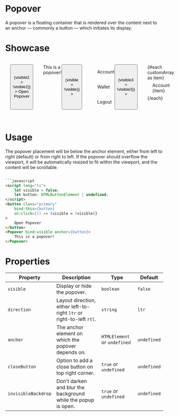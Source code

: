 <script lang="ts">
    import Popover from "$lib/components/Popover.svelte";
    import {IconMenu, IconUser, IconLogout, IconWallet, IconLightMode, IconDarkMode} from "$lib/icons";
    let visible = false;
    let button: HTMLButtonElement | undefined;
    let visible2 = false;
    let button2: HTMLButtonElement | undefined;
    let visible3 = false;
    let button3: HTMLButtonElement | undefined;

    const customArray = Array.from({length: 500}, (_, i) => i + 1);
</script>

# Popover

A popover is a floating container that is rendered over the content
next to an anchor — commonly a button — which initiates its display.
<br />

# Showcase

<div id="display">
    <button 
        class="primary"
        bind:this={button2} 
        on:click={() => (visible2 = !visible2)}
    >
        Open Popover
    </button>
    <Popover bind:visible={visible2} anchor={button2}>
        This is a popover!
    </Popover>
    <button
        data-tid="popover-menu-display"
        class="icon-only toggle"
        bind:this={button}
        on:click={() => (visible = !visible)}
    >  
        <IconMenu size={40}/>
    </button>
    <Popover bind:visible anchor={button} closeButton invisibleBackdrop direction="rtl">
        <div class="account">
            <span class="account_icon">
                <IconUser size={34} />
            </span>Account
        </div>
        <div class="account">
            <span class="account_icon">
                <IconWallet size={34}/>
            </span>Wallet
        </div>
        <div class="account">
            <span class="account_icon">
                <IconLogout size={34}/>
            </span>Logout
        </div>
    </Popover>
    <button
        data-tid="popover-menu-display-overflow"
        class="icon-only toggle"
        bind:this={button3}
        on:click={() => (visible3 = !visible3)}
    >  
        <IconMenu size={40}/>
    </button>
    <Popover bind:visible={visible3} anchor={button3} closeButton invisibleBackdrop direction="rtl">
        {#each customArray as item}
            <div class="account">
                <span class="account_icon">
                    <IconUser size={34} />
                </span>Account {item}
            </div>
        {/each}
    </Popover>
</div>

<style>
    #display {
        padding: 1rem;
        display: flex;
    }
    .account {
        height: 3rem;
        display: flex;
        align-items: center;
    }
    .account:hover {
        cursor: pointer;
    }
    .account_icon {
        margin-right: 1rem;
    }
    button {
        margin-right: 2rem;
    }
</style>
<br />

# Usage

The popover placement will be below the anchor element, either from left to right (default)
or from right to left.
If the popover should overflow the viewport, it will be automatically resized to fit within the viewport, 
and the content will be scrollable.

```html

```javascript
<script lang="ts">
    let visible = false;
    let button: HTMLButtonElement | undefined;
</script>
<button class="primary"
    bind:this={button}
    on:click={() => (visible = !visible)}
>
    Open Popover
</button>
<Popover bind:visible anchor={button}>
    This is a popover!
</Popover>
```

# Properties

| Property            | Description                                                          | Type                         | Default     |
| ------------------- | -------------------------------------------------------------------- | ---------------------------- | ----------- |
| `visible`           | Display or hide the popover.                                         | `boolean`                    | `false`     |
| `direction`         | Layout direction, either left-to-right `ltr` or right-to-left `rtl`. | `string`                     | `ltr`       |
| `anchor`            | The anchor element on which the popover depends on.                  | `HTMLElement` or `undefined` | `undefined` |
| `closeButton`       | Option to add a close button on top right corner.                    | `true` or `undefined`        | `undefined` |
| `invisibleBackdrop` | Don't darken and blur the background while the popup is open.        | `true` or `undefined`        | `undefined` |
